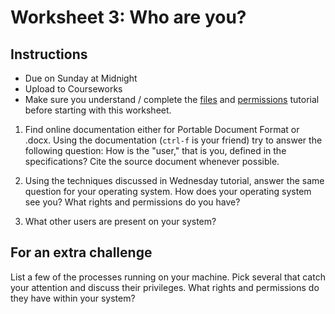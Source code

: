 # Worksheet 3: Who are you?

## Instructions

- Due on Sunday at Midnight
- Upload to Courseworks
- Make sure you understand / complete the [files][02] and [permissions][01] tutorial
  before starting with this worksheet.

[01]: https://github.com/dh-notes/dhnotes/blob/master/tutorials/command-line/103-permissions.md
[02]: https://github.com/dh-notes/dhnotes/blob/master/tutorials/command-line/102-files.md


1. Find online documentation either for Portable Document Format or .docx.
   Using the documentation (`ctrl-f` is your friend) try to answer the
following question: How is the "user," that is you, defined in the
specifications? Cite the source document whenever possible.

2. Using the techniques discussed in Wednesday tutorial, answer the same
   question for your operating system. How does your operating system see you?
What rights and permissions do you have?

3. What other users are present on your system?

## For an extra challenge

List a few of the processes running on your machine. Pick several that catch your
attention and discuss their privileges. What rights and permissions do they
have within your system?
